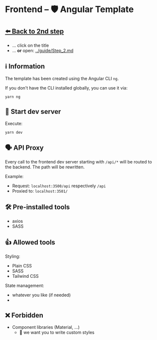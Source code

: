 # Frontend – 🛡 Angular Template

## [⬅️ Back to 2nd step](../guide/Step_2.md)
- … click on the title
- … **or** open: [../guide/Step_2.md](../guide/Step_2.md)

## ℹ️ Information

The template has been created using the Angular CLI `ng`.

If you don't have the CLI installed globally, you can use it via:
```
yarn ng
```

## 🚀 Start dev server
Execute:
```
yarn dev
```

## 🗣 API Proxy
Every call to the frontend dev server starting with `/api/*` will be routed to the backend. The path will be rewritten.

Example:
- Request: `localhost:3500/api` respectively `/api`
- Proxied to: `localhost:3501/`

## 🛠 Pre-installed tools
- axios
- SASS

## 👍 Allowed tools
Styling:
- Plain CSS
- SASS
- Tailwind CSS

State management:
- whatever you like (if needed)
- 
## ❌ Forbidden
- Component libraries (Material, ...)
  - 🙂 we want you to write custom styles
